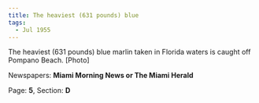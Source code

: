 ```yaml
---  
title: The heaviest (631 pounds) blue  
tags:  
  - Jul 1955  
---  
```

  
The heaviest (631 pounds) blue marlin taken in Florida waters is caught off Pompano Beach. [Photo]  
  
Newspapers: **Miami Morning News or The Miami Herald**  
  
Page: **5**, Section: **D** 
